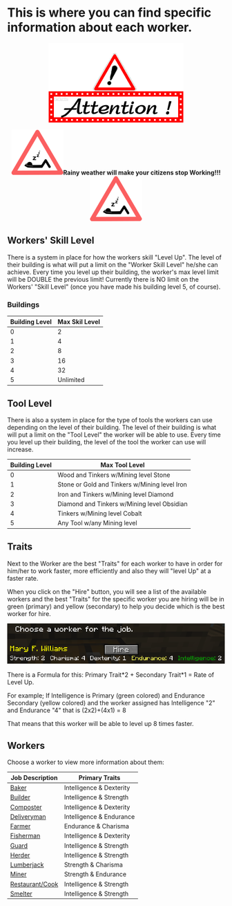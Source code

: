 # This is where you can find specific information about each worker.

<p style="text-align:center;"><img src="../../assets/images/tutorial/Attention.gif" alt="Attention"></p>

<p style="text-align:center;"><img src="../../assets/images/tutorial/Sleep.png" alt="Sleep"><b>Rainy weather will make your citizens stop Working!!!</b><img src="../../assets/images/tutorial/Sleep.png" alt="Sleep"></p>

## Workers' Skill Level

There is a system in place for how the workers skill "Level Up". The level of their building is what will put a limit on the "Worker Skill Level" he/she can achieve. Every time you level up their building, the worker's max level limit will be DOUBLE the previous limit! Currently there is NO limit on the Workers' "Skill Level" (once you have made his building level 5, of course). 

### Buildings

| Building Level | Max Skil Level |
| ----- | ----- |
| 0 | 2 |
| 1 | 4 |
| 2 | 8 |
| 3 | 16 |
| 4 | 32 |
| 5 | Unlimited |

## Tool Level

There is also a system in place for the type of tools the workers can use depending on the level of their building. The level of their building is what will put a limit on the "Tool Level" the worker will be able to use. Every time you level up their building, the level of the tool the worker can use will increase. 

| Building Level | Max Tool Level |
| ----- | ----- |
| 0 | Wood and Tinkers w/Mining level Stone |
| 1 | Stone or Gold and Tinkers w/Mining level Iron |
| 2 | Iron and Tinkers w/Mining level Diamond |
| 3 | Diamond and Tinkers w/Mining level Obsidian |
| 4 | Tinkers w/Mining level Cobalt |
| 5 | Any Tool w/any Mining level |


## Traits

Next to the Worker are the best "Traits" for each worker to have in order for him/her to work faster, more efficiently and also they will "level Up" at a faster rate. 

When you click on the "Hire" button, you will see a list of the available workers and the best "Traits" for the specific worker you are hiring will be in green (primary) and yellow (secondary) to help you decide which is the best worker for hire. 

<img src="../../assets/images/tutorial/traits.png" alt="Traits">

<p>There is a Formula for this: Primary Trait*2 + Secondary Trait*1 = Rate of Level Up.</p>

For example; If Intelligence is Primary (green colored) and Endurance Secondary (yellow colored) and the worker assigned has Intelligence "2" and Endurance "4" that is (2x2)+(4x1) = 8 

That means that this worker will be able to level up 8 times faster. 

## Workers

Choose a worker to view more information about them:


| Job Description | Primary Traits |
| ------ |------ |
| [Baker](../../source/workers/baker) | Intelligence & Dexterity |
| [Builder](../../source/workers/builder) | Intelligence & Strength |
| [Composter](../../source/workers/composter) | Intelligence & Dexterity |
| [Deliveryman](../../source/workers/deliveryman) | Intelligence & Endurance |
| [Farmer](../../source/workers/farmer) |  Endurance & Charisma |
| [Fisherman](../../source/workers/fisherman) | Intelligence & Dexterity |
| [Guard](../../source/workers/guard) | Intelligence & Strength |
| [Herder](../../source/workers/herder) | Intelligence & Strength |
| [Lumberjack](../../source/workers/lumberjack) | Strength & Charisma |
| [Miner](../../source/workers/miner) | Strength & Endurance |
| [Restaurant/Cook](../../source/workers/restaurant) | Intelligence & Strength |
| [Smelter](../../source/workers/smelter) | Intelligence & Strength |
